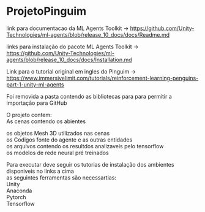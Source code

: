 # ProjetoPinguim
 link para documentacao da ML Agents Toolkit -> https://github.com/Unity-Technologies/ml-agents/blob/release_10_docs/docs/Readme.md
 
 links para instalação do pacote ML Agents Toolkit -> https://github.com/Unity-Technologies/ml-agents/blob/release_10_docs/docs/Installation.md
 
 Link para o tutorial original em ingles do Pinguim -> https://www.immersivelimit.com/tutorials/reinforcement-learning-penguins-part-1-unity-ml-agents
 
 Foi  removida a pasta contendo as  bibliotecas para para permitir a importação para GitHub
 
 O projeto contem:<br/>
  As cenas contendo os abientes<br/>
  
  os objetos Mesh 3D utilizados nas cenas<br/>
  os Codigos fonte do agente e as outras entidades<br/>
  os arquivos contendo os resultdos analizaveis pelo tensorflow <br/>
  os modelos de rede neural  pré treinados <br/>
  
  
  Para executar deve seguir os tutorias de instalação dos ambientes  disponiveis no links a cima <br/>
   as seguintes ferramentas são necessartias:<br/>
   Unity<br/>
   Anaconda<br/>
   Pytorch<br/>
   Tensorflow<br/>

